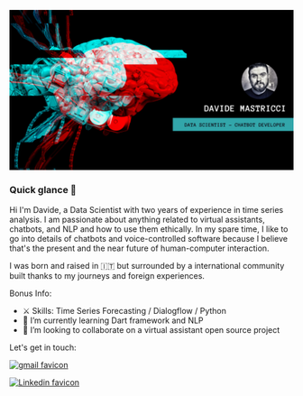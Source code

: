 ![whoiam banner](https://github.com/davidemastricci/davidemastricci/blob/main/images/banner.png?raw=true)

### Quick glance 🔎
 
 Hi I'm Davide, a Data Scientist with two years of experience in time series analysis. I am passionate about anything related to virtual assistants, chatbots, and NLP and how to use them ethically.
In my spare time, I like to go into details of chatbots and voice-controlled software because I believe that's the present and the near future of human-computer interaction.
 
I was born and raised in 🇮🇹 but surrounded by a international community built thanks to my journeys and foreign experiences.


Bonus Info:

- ⚔️ Skills: Time Series Forecasting / Dialogflow / Python
- 🌱 I’m currently learning Dart framework and NLP 
- 👯 I’m looking to collaborate on a virtual assistant open source project 


Let's get in touch:

[![gmail favicon](https://img.shields.io/badge/Gmail-D14836?style=for-the-badge&logo=gmail&logoColor=white)](mailto:davide.mastricci7@gmail.com)

[![Linkedin favicon](https://img.shields.io/badge/LinkedIn-0077B5?style=for-the-badge&logo=linkedin&logoColor=white)](https://www.linkedin.com/in/davidemastricci/)
